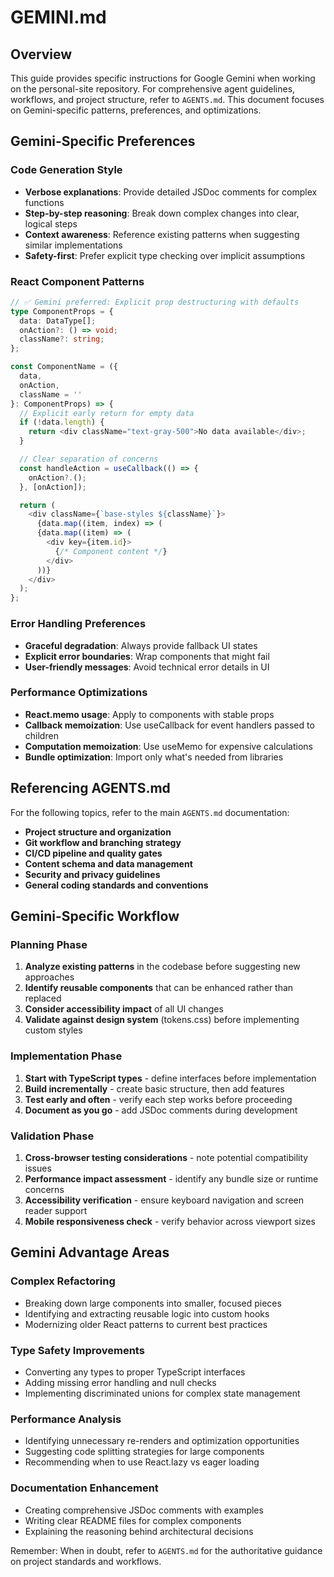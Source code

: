 # GEMINI.md

## Overview

This guide provides specific instructions for Google Gemini when working on the personal-site repository. For comprehensive agent guidelines, workflows, and project structure, refer to `AGENTS.md`. This document focuses on Gemini-specific patterns, preferences, and optimizations.

## Gemini-Specific Preferences

### Code Generation Style

- **Verbose explanations**: Provide detailed JSDoc comments for complex functions
- **Step-by-step reasoning**: Break down complex changes into clear, logical steps
- **Context awareness**: Reference existing patterns when suggesting similar implementations
- **Safety-first**: Prefer explicit type checking over implicit assumptions

### React Component Patterns

```typescript
// ✅ Gemini preferred: Explicit prop destructuring with defaults
type ComponentProps = {
  data: DataType[];
  onAction?: () => void;
  className?: string;
};

const ComponentName = ({
  data,
  onAction,
  className = ''
}: ComponentProps) => {
  // Explicit early return for empty data
  if (!data.length) {
    return <div className="text-gray-500">No data available</div>;
  }

  // Clear separation of concerns
  const handleAction = useCallback(() => {
    onAction?.();
  }, [onAction]);

  return (
    <div className={`base-styles ${className}`}>
      {data.map((item, index) => (
      {data.map((item) => (
        <div key={item.id}>
          {/* Component content */}
        </div>
      ))}
    </div>
  );
};
```

### Error Handling Preferences

- **Graceful degradation**: Always provide fallback UI states
- **Explicit error boundaries**: Wrap components that might fail
- **User-friendly messages**: Avoid technical error details in UI

### Performance Optimizations

- **React.memo usage**: Apply to components with stable props
- **Callback memoization**: Use useCallback for event handlers passed to children
- **Computation memoization**: Use useMemo for expensive calculations
- **Bundle optimization**: Import only what's needed from libraries

## Referencing AGENTS.md

For the following topics, refer to the main `AGENTS.md` documentation:

- **Project structure and organization**
- **Git workflow and branching strategy**
- **CI/CD pipeline and quality gates**
- **Content schema and data management**
- **Security and privacy guidelines**
- **General coding standards and conventions**

## Gemini-Specific Workflow

### Planning Phase

1. **Analyze existing patterns** in the codebase before suggesting new approaches
2. **Identify reusable components** that can be enhanced rather than replaced
3. **Consider accessibility impact** of all UI changes
4. **Validate against design system** (tokens.css) before implementing custom styles

### Implementation Phase

1. **Start with TypeScript types** - define interfaces before implementation
2. **Build incrementally** - create basic structure, then add features
3. **Test early and often** - verify each step works before proceeding
4. **Document as you go** - add JSDoc comments during development

### Validation Phase

1. **Cross-browser testing considerations** - note potential compatibility issues
2. **Performance impact assessment** - identify any bundle size or runtime concerns
3. **Accessibility verification** - ensure keyboard navigation and screen reader support
4. **Mobile responsiveness check** - verify behavior across viewport sizes

## Gemini Advantage Areas

### Complex Refactoring

- Breaking down large components into smaller, focused pieces
- Identifying and extracting reusable logic into custom hooks
- Modernizing older React patterns to current best practices

### Type Safety Improvements

- Converting any types to proper TypeScript interfaces
- Adding missing error handling and null checks
- Implementing discriminated unions for complex state management

### Performance Analysis

- Identifying unnecessary re-renders and optimization opportunities
- Suggesting code splitting strategies for large components
- Recommending when to use React.lazy vs eager loading

### Documentation Enhancement

- Creating comprehensive JSDoc comments with examples
- Writing clear README files for complex components
- Explaining the reasoning behind architectural decisions

Remember: When in doubt, refer to `AGENTS.md` for the authoritative guidance on project standards and workflows.
